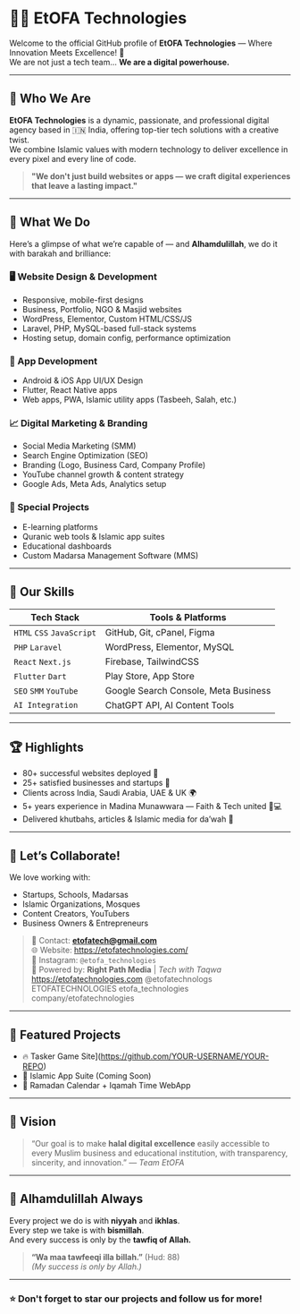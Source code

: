 # 👨‍💻 EtOFA Technologies

Welcome to the official GitHub profile of **EtOFA Technologies** — Where Innovation Meets Excellence! 🚀  
We are not just a tech team... **We are a digital powerhouse.**

---

## 🌟 Who We Are

**EtOFA Technologies** is a dynamic, passionate, and professional digital agency based in 🇮🇳 India, offering top-tier tech solutions with a creative twist.  
We combine Islamic values with modern technology to deliver excellence in every pixel and every line of code.

> **"We don't just build websites or apps — we craft digital experiences that leave a lasting impact."**

---

## 💼 What We Do

Here’s a glimpse of what we’re capable of — and **Alhamdulillah**, we do it with barakah and brilliance:

### 🖥️ Website Design & Development
- Responsive, mobile-first designs
- Business, Portfolio, NGO & Masjid websites
- WordPress, Elementor, Custom HTML/CSS/JS
- Laravel, PHP, MySQL-based full-stack systems
- Hosting setup, domain config, performance optimization

### 📱 App Development
- Android & iOS App UI/UX Design
- Flutter, React Native apps
- Web apps, PWA, Islamic utility apps (Tasbeeh, Salah, etc.)

### 📈 Digital Marketing & Branding
- Social Media Marketing (SMM)
- Search Engine Optimization (SEO)
- Branding (Logo, Business Card, Company Profile)
- YouTube channel growth & content strategy
- Google Ads, Meta Ads, Analytics setup

### 🧠 Special Projects
- E-learning platforms
- Quranic web tools & Islamic app suites
- Educational dashboards
- Custom Madarsa Management Software (MMS)

---

## 🧠 Our Skills

| Tech Stack | Tools & Platforms |
|------------|-------------------|
| `HTML` `CSS` `JavaScript` | GitHub, Git, cPanel, Figma |
| `PHP` `Laravel` | WordPress, Elementor, MySQL |
| `React` `Next.js` | Firebase, TailwindCSS |
| `Flutter` `Dart` | Play Store, App Store |
| `SEO` `SMM` `YouTube` | Google Search Console, Meta Business |
| `AI Integration` | ChatGPT API, AI Content Tools |

---

## 🏆 Highlights

- 80+ successful websites deployed 🚀  
- 25+ satisfied businesses and startups 🤝  
- Clients across India, Saudi Arabia, UAE & UK 🌍  
- 5+ years experience in Madina Munawwara — Faith & Tech united 🕌💻  
- Delivered khutbahs, articles & Islamic media for da’wah 📢  

---

## 🤝 Let’s Collaborate!

We love working with:
- Startups, Schools, Madarsas
- Islamic Organizations, Mosques
- Content Creators, YouTubers
- Business Owners & Entrepreneurs

> 📩 Contact: **etofatech@gmail.com**  
> 🌐 Website: https://etofatechnologies.com/  
> 📱 Instagram: `@etofa_technologies`  
> 🧠 Powered by: **Right Path Media** | *Tech with Taqwa*
> https://etofatechnologies.com
> @etofatechnologs
> ETOFATECHNOLOGIES
> etofa_technologies
> company/etofatechnologies

---

## 📌 Featured Projects

- 🔥 Tasker Game Site](https://github.com/YOUR-USERNAME/YOUR-REPO)
- 📱 Islamic App Suite (Coming Soon)
- 🌙 Ramadan Calendar + Iqamah Time WebApp

---

## 📖 Vision

> “Our goal is to make **halal digital excellence** easily accessible to every Muslim business and educational institution, with transparency, sincerity, and innovation.” — *Team EtOFA*

---

## 🤲 Alhamdulillah Always

Every project we do is with **niyyah** and **ikhlas**.  
Every step we take is with **bismillah**.  
And every success is only by the **tawfiq of Allah.**

> **“Wa maa tawfeeqi illa billah.”** (Hud: 88)  
> *(My success is only by Allah.)*

---

### ⭐ Don't forget to star our projects and follow us for more!
